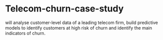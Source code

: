 # Telecom-churn-case-study
 will analyse customer-level data of a leading telecom firm, build predictive models to identify customers at high risk of churn and identify the main indicators of churn.
